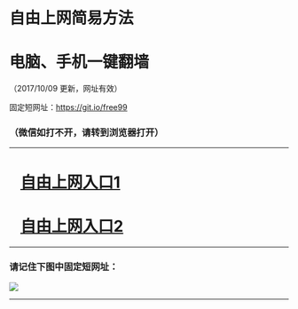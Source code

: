 ﻿# 自由上网简易方法

# 电脑、手机一键翻墙

（2017/10/09 更新，网址有效）

固定短网址：https://git.io/free99

### （微信如打不开，请转到浏览器打开）


***





# &nbsp;&nbsp; <a href="http://ft2354119286.fwq-tz-1001.info/fwqtz01.html?t=100900132416 " target="_blank">自由上网入口1</a>
# &nbsp;&nbsp; <a href="http://ft2957714939.fwq-tz-1002.info/fwqtz02.html?t=100900116400 " target="_blank">自由上网入口2</a>
***

### 请记住下图中固定短网址：

<img src="https://s3-us-west-2.amazonaws.com/fwq-1001/yjfq-20170905okok.png" /> 


***

